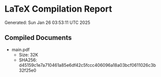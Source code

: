 # LaTeX Compilation Report
Generated: Sun Jan 26 03:53:11 UTC 2025
## Compiled Documents
- main.pdf
  - Size: 32K
  - SHA256: d45159c1e7a710461a85e6df42c5fccc406096a18a03bcf0611026c3b32f25e0
